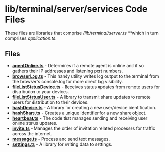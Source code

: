 # lib/terminal/server/services Code Files
These files are libraries that comprise */lib/terminal/server.ts* **which in turn comprises *application.ts*.

## Files
<!-- Do not edit below this line.  Contents dynamically populated. -->

* **[agentOnline.ts](agentOnline.ts)**                   - Determines if a remote agent is online and if so gathers their IP addresses and listening port numbers.
* **[browserLog.ts](browserLog.ts)**                     - This handy utility writes log output to the terminal from the browser's console.log for more direct log visibility.
* **[fileListStatusDevice.ts](fileListStatusDevice.ts)** - Receives status updates from remote users for distribution to your devices.
* **[fileListStatusUser.ts](fileListStatusUser.ts)**     - A library to transmit share updates to remote users for distribution to their devices.
* **[hashDevice.ts](hashDevice.ts)**                     - A library for creating a new user/device identification.
* **[hashShare.ts](hashShare.ts)**                       - Creates a unique identifier for a new share object.
* **[heartbeat.ts](heartbeat.ts)**                       - The code that manages sending and receiving user online status updates.
* **[invite.ts](invite.ts)**                             - Manages the order of invitation related processes for traffic across the internet.
* **[message.ts](message.ts)**                           - Process and send text messages.
* **[settings.ts](settings.ts)**                         - A library for writing data to settings.